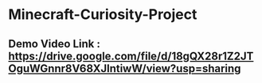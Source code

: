 # Minecraft-Curiosity-Project

## Demo Video Link : https://drive.google.com/file/d/18gQX28r1Z2JTOguWGnnr8V68XJlntiwW/view?usp=sharing
